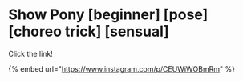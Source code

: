# Show Pony \[beginner] \[pose] \[choreo trick] \[sensual]

Click the link!

{% embed url="https://www.instagram.com/p/CEUWiWOBmRm" %}
